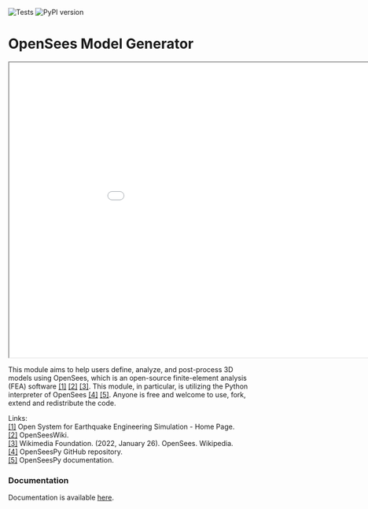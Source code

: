 ![Tests](https://github.com/ioannis-vm/OpenSees_Model_Generator/actions/workflows/test_and_deploy.yml/badge.svg)
![PyPI version](https://badge.fury.io/py/osmg.svg)

# OpenSees Model Generator

<iframe src="img/fig.html" width="1000" height="600"></iframe>

This module aims to help users define, analyze, and post-process 3D models using OpenSees, which is an open-source finite-element analysis (FEA) software [\[1\]](https://opensees.berkeley.edu/) [\[2\]](https://opensees.berkeley.edu/wiki/index.php/Main_Page) [\[3\]](https://en.wikipedia.org/wiki/OpenSees). This module, in particular, is utilizing the Python interpreter of OpenSees [\[4\]](https://github.com/zhuminjie/OpenSeesPy) [\[5\]](https://openseespydoc.readthedocs.io/en/latest/). Anyone is free and welcome to use, fork, extend and redistribute the code.

Links:  
[\[1\]](https://opensees.berkeley.edu/) Open System for Earthquake Engineering Simulation - Home Page.  
[\[2\]](https://opensees.berkeley.edu/wiki/index.php/Main_Page) OpenSeesWiki.  
[\[3\]](https://en.wikipedia.org/wiki/OpenSees) Wikimedia Foundation. (2022, January 26). OpenSees. Wikipedia.  
[\[4\]](https://github.com/zhuminjie/OpenSeesPy) OpenSeesPy GitHub repository.  
[\[5\]](https://openseespydoc.readthedocs.io/en/latest/) OpenSeesPy documentation.  

### Documentation

Documentation is available [here](https://ioannis-vm.github.io/OpenSees_Model_Generator/).
